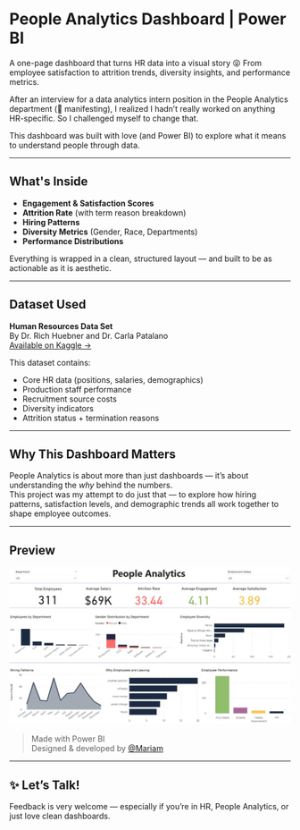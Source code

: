 # People Analytics Dashboard | Power BI

A one-page dashboard that turns HR data into a visual story 😝 
From employee satisfaction to attrition trends, diversity insights, and performance metrics.

After an interview for a data analytics intern position in the People Analytics department (👀 manifesting), I realized I hadn’t really worked on anything HR-specific. So I challenged myself to change that.

This dashboard was built with love (and Power BI) to explore what it means to understand people through data.

---

## What's Inside

- **Engagement & Satisfaction Scores**  
- **Attrition Rate** (with term reason breakdown)  
- **Hiring Patterns**  
- **Diversity Metrics** (Gender, Race, Departments)  
- **Performance Distributions**

Everything is wrapped in a clean, structured layout — and built to be as actionable as it is aesthetic.

---

## Dataset Used

**Human Resources Data Set**  
By Dr. Rich Huebner and Dr. Carla Patalano  
[Available on Kaggle →](https://www.kaggle.com/datasets/rhuebner/human-resources-data-set)

This dataset contains:
- Core HR data (positions, salaries, demographics)
- Production staff performance
- Recruitment source costs
- Diversity indicators
- Attrition status + termination reasons

---

## Why This Dashboard Matters

People Analytics is about more than just dashboards — it’s about understanding the *why* behind the numbers.  
This project was my attempt to do just that — to explore how hiring patterns, satisfaction levels, and demographic trends all work together to shape employee outcomes.

---

## Preview

![Dashboard Preview](./screenshots/dashboard.jpeg)

> Made with Power BI  
> Designed & developed by [@Mariam](https://www.linkedin.com/in/mariam-rehan-/)

---

## ✨ Let’s Talk!

Feedback is very welcome — especially if you’re in HR, People Analytics, or just love clean dashboards.

